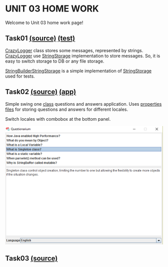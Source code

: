 UNIT 03 HOME WORK
=================

Welcome to Unit 03 home work page!

Task01 [(source)](https://github.com/MuH3gPaB/epam_courses/tree/master/UNIT03/src/main/java/my/epam/unit03/task01) [(test)](https://github.com/MuH3gPaB/epam_courses/tree/master/UNIT03/src/test/java/my/epam/unit03/task01)
------------------------------
[CrazyLogger](https://github.com/MuH3gPaB/epam_courses/blob/master/UNIT03/src/main/java/my/epam/unit03/task01/CrazyLogger.java) class stores some messages, represented by strings.
[CrazyLogger](https://github.com/MuH3gPaB/epam_courses/blob/master/UNIT03/src/main/java/my/epam/unit03/task01/CrazyLogger.java) use [StringStorage](https://github.com/MuH3gPaB/epam_courses/blob/master/UNIT03/src/main/java/my/epam/unit03/task01/StringStorage.java) implementation to store messages.
So, it is easy to switch storage to DB or any file storage.

[StringBuilderStringStorage](https://github.com/MuH3gPaB/epam_courses/blob/master/UNIT03/src/main/java/my/epam/unit03/task01/StringBuilderStringStorage.java) is a simple implementation of [StringStorage](https://github.com/MuH3gPaB/epam_courses/blob/master/UNIT03/src/main/java/my/epam/unit03/task01/StringStorage.java)
used for tests.

Task02 [(source)](https://github.com/MuH3gPaB/epam_courses/blob/master/UNIT03/src/main/java/my/epam/unit03/task02/Questionarium.java) [(app)](https://github.com/MuH3gPaB/epam_courses/blob/master/UNIT03/src/main/java/my/epam/unit03/task02/App.java)
-----------------------------
Simple swing one [class](https://github.com/MuH3gPaB/epam_courses/blob/master/UNIT03/src/main/java/my/epam/unit03/task02/Questionarium.java) questions and answers application.
Uses [properties files](https://github.com/MuH3gPaB/epam_courses/tree/master/UNIT03/src/main/resources/my/epam/unit03/task02/properties) for storing questions and answers for
different locales.

Switch locales with combobox at the bottom panel.

![screenshot](https://github.com/MuH3gPaB/epam_courses/blob/master/misc/unit03task02screenshot.png)


Task03 [(source)]()
-------------------
